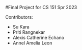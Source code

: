 #Final Project for CS 151 Spr 2023

Contributors: 
* Su Kara
* Priti Rangnekar
* Alexis Catherine Echano
* Annel Amelia Leon
